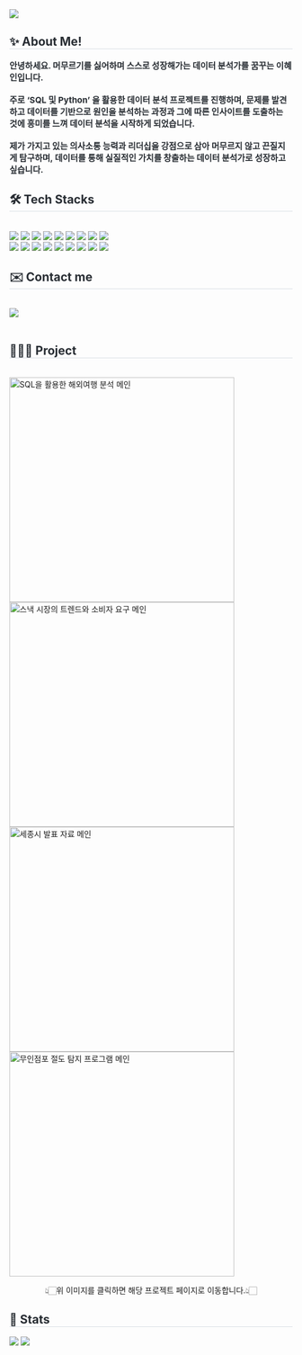 <img src="https://capsule-render.vercel.app/api?type=waving&color=90cbc1&height=120&text=Hello👋🏻,%20I'm%20Hyein%20Lee&animation=&fontColor=3f3b3b&fontSize=40" />
    </div>
    <div style="text-align: left;"> 
    <h2 style="border-bottom: 1px solid #d8dee4; color: #282d33;"> ✨ About Me! </h2>  
    <div style="font-weight: 700; font-size: 15px; text-align: left; color: #282d33;"> 안녕하세요. <b>머무르기를 싫어하며 스스로 성장해가는 데이터 분석가를 꿈꾸는 이혜인</b>입니다.
        <br><br>주로 <b>‘SQL 및 Python’</b> 을 활용한 데이터 분석 프로젝트를 진행하며, <b>문제를 발견하고 데이터를 기반으로 원인을 분석하는 과정과 그에 따른 인사이트를 도출하는 것에 흥미</b>를 느껴 데이터 분석을 시작하게 되었습니다.
        <br><br>제가 가지고 있는 <b>의사소통 능력과 리더십</b>을 강점으로 삼아 머무르지 않고 끈질지게 탐구하며, 데이터를 통해 실질적인 가치를 창출하는 데이터 분석가로 성장하고 싶습니다. </div> 
    </div>
    <div style="text-align: left;">
    <h2 style="border-bottom: 1px solid #d8dee4; color: #282d33;"> 🛠️ Tech Stacks </h2> <br> 
    <div style="margin:;" text-align: left;" "text-align: left;">
          <img src="https://img.shields.io/badge/SQL Developer-F00000?style=flat-square&logo=SQL Developer&logoColor=white">
          <img src="https://img.shields.io/badge/Python-3776AB?style=flat-square&logo=Python&logoColor=white">
          <img src="https://img.shields.io/badge/Tableau-E97627?style=flat-square&logo=Tableau&logoColor=white">
          <img src="https://img.shields.io/badge/MySQL-4479A1?style=flat-square&logo=MySQL&logoColor=white">
          <img src="https://img.shields.io/badge/R-276DC3?style=flat-square&logo=R&logoColor=white">
          <img src="https://img.shields.io/badge/PyTorch-EE4C2C?style=flat-square&logo=PyTorch&logoColor=white">
          <img src="https://img.shields.io/badge/Selenium-43B02A?style=flat-square&logo=Selenium&logoColor=white">
          <img src="https://img.shields.io/badge/Tensorflow-FF6F00?style=flat-square&logo=Tensorflow&logoColor=white">
          <img src="https://img.shields.io/badge/Pandas-150458?style=flat-square&logo=Pandas&logoColor=white">
          <br/><img src="https://img.shields.io/badge/Notion-000000?style=flat-square&logo=Notion&logoColor=white">
          <img src="https://img.shields.io/badge/GitHub Pages-222222?style=flat-square&logo=GitHub Pages&logoColor=white">
          <img src="https://img.shields.io/badge/Github-181717?style=flat-square&logo=Github&logoColor=white">
          <img src="https://img.shields.io/badge/MariaDB-003545?style=flat-square&logo=MariaDB&logoColor=white">
          <img src="https://img.shields.io/badge/Linux-FCC624?style=flat-square&logo=Linux&logoColor=white">
          <img src="https://img.shields.io/badge/MongoDB-47A248?style=flat-square&logo=MongoDB&logoColor=white">
          <img src="https://img.shields.io/badge/Hadoop-66CCFF?style=flat-square&logo=apachehadoop&logoColor=white">
          <img src="https://img.shields.io/badge/Spark-E25A1C?style=flat-square&logo=apachespark&logoColor=white">
          <img src="https://img.shields.io/badge/Hive-FDEE21?style=flat-square&logo=apachehive&logoColor=white">
          <br/></div>
    </div>
    <div style="text-align: left;">
    <h2 style="border-bottom: 1px solid #d8dee4; color: #282d33;"> ✉️ Contact me </h2><br> 
    <div style="text-align: left;"> <a href=mailto:gwm0120@gmail.com> <img src="https://img.shields.io/badge/Gmail-EA4335?style=flat-square&logo=Gmail&logoColor=white&link=mailto:gwm0120@gmail.com"> </a>
          </div> <br> 
    <div style="text-align: left;">  </div> 
    </div>
    <div style="text-align: left;"> 
    <h2 style="border-bottom: 1px solid #d8dee4; color: #282d33;"> 👩🏼‍💻 Project </h2><br>
    <a href="https://github.com/hyenns/SQL_project">
        <img src="https://github.com/user-attachments/assets/1c3a2cf7-2127-4465-bacd-6801464c5187" alt="SQL을 활용한 해외여행 분석 메인" width="400">
    <a href="https://github.com/hyenns/Python_project">
        <img src="https://github.com/user-attachments/assets/6b3a870e-5ef8-4370-8942-1a007625c364" alt="스낵 시장의 트렌드와 소비자 요구 메인" width="400"><br>
    <a href="https://github.com/hyenns/Sejongcity_project">
        <img src="https://github.com/user-attachments/assets/fe90d95d-1428-4347-a3b1-5da7f6bf003e" alt="세종시 발표 자료 메인" width="400">
    <a href="https://github.com/hyenns/Deeplearning_project">
        <img src="https://github.com/user-attachments/assets/424c6f63-2869-4c88-93ce-05777310296c" alt="무인점포 절도 탐지 프로그램 메인" width="400">
    </a>
    <br><p align="center"> 👆🏻위 이미지를 클릭하면 해당 프로젝트 페이지로 이동합니다.👆🏻 </p>
    </div>
    <div style="text-align: left;"> 
    <h2 style="border-bottom: 1px solid #d8dee4; color: #282d33;"> 🏅 Stats </h2> <div style="text-align: left;"> <img src="https://github-readme-stats.vercel.app/api?username=hyenns&bg_color=180,f0f0f0,00000000&title_color=000000&text_color=000000"/> <img src="https://github-readme-stats.vercel.app/api/top-langs/?username=hyenns&layout=compact&bg_color=180,f0f0f0,00000000&title_color=000000&text_color=000000"/> 
    </div>

    
